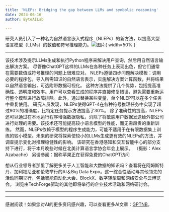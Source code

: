 ```yaml
---
title: 'NLEPs: Bridging the gap between LLMs and symbolic reasoning'
date: 2024-06-16
author: ByteAILab

---
```


研究人员引入了一种名为自然语言嵌入式程序（NLEPs）的新方法，以提高大型语言模型（LLMs）的数值和符号推理能力。![图片](https://www.artificialintelligence-news.com/wp-content/uploads/sites/9/2024/06/nlep-natural-language-processing-ai-large-model-llm-artificial-intelligence-research.jpg){ width=50% }

---
该技术涉及提示LLMs生成和执行Python程序来解决用户查询，然后用自然语言输出解决方案。
尽管像ChatGPT这样的LLMs在各种任务上表现出色，但它们通常在需要数值或符号推理的问题上很难应对。
NLEPs遵循四步问题解决模板：调用必要的程序包，导入所需知识的自然语言表示，实施解决方案计算函数，并将结果以自然语言输出，可选附带数据可视化。
这种方法提供了几个优势，包括提高准确性、透明度和效率。用户可以查看生成的程序并直接修复错误，避免需要重新运行整个模型进行故障排除。此外，通过替换某些变量，单个NLEP可以在多个任务中重复使用。
研究人员发现，NLEPs使得GPT-4在各种符号推理任务中实现了超过90%的准确度，比特定任务提示方法提高了30%。
除了准确性的提高，NLEPs还可以通过在本地运行程序增强数据隐私，消除了将敏感用户数据发送给外部公司进行处理的需要。该技术还可能提高较小语言模型的性能，而无需昂贵的重新训练。
然而，NLEPs依赖于模型的程序生成能力，可能不适用于在有限数据集上训练的较小模型。未来的研究将探索使较小的LLMs生成更有效的NLEPs的方法，并调查提示变化对推理稳健性的影响。
该研究在香港感知和交互智能中心的部分支持下进行，将于本月晚些时候在北美计算语言学协会年会上展示。
（摄影：Alex Azabache）
另请参阅：据称苹果正在获得免费的ChatGPT访问

想从行业领导者那里了解更多关于人工智能和大数据的知识吗？查看将在阿姆斯特丹、加利福尼亚和伦敦举行的AI＆Big Data Expo。这一综合性活动与其他领先的活动同期举行，包括智能自动化大会、BlockX、数字转型周和网络安全与云博览会。
浏览由TechForge驱动的其他即将举行的企业技术活动和网络研讨会。

---
---
感谢阅读！如果您对AI的更多资讯感兴趣，可以查看更多AI文章：[GPTNB](https://gptnb.com)。